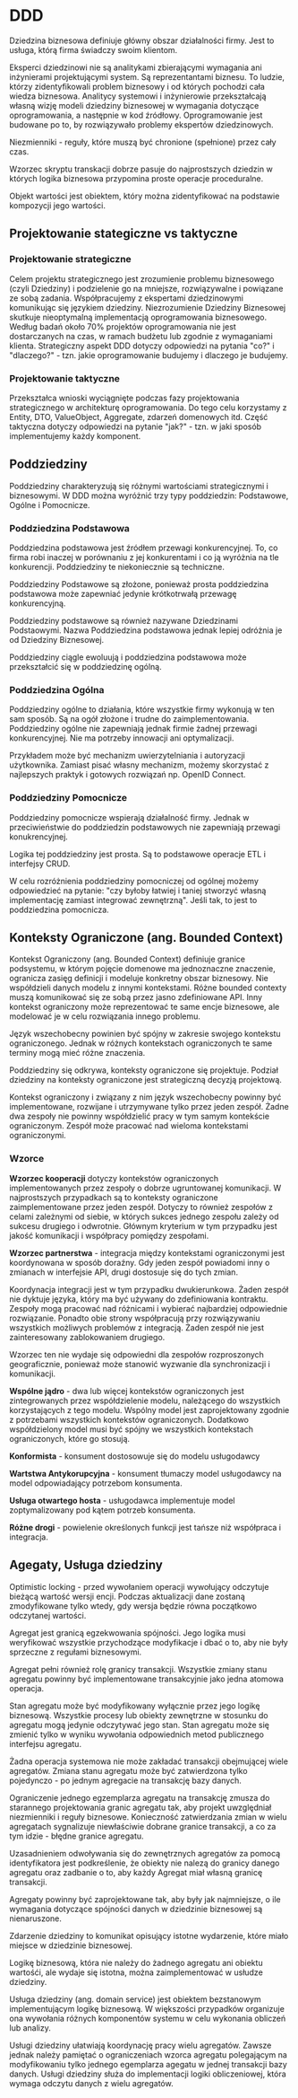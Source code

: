 # DDD

Dziedzina biznesowa definiuje główny obszar działalności firmy.
Jest to usługa, którą firma świadczy swoim klientom.

Eksperci dziedzinowi nie są analitykami zbierającymi wymagania ani inżynierami projektującymi system.
Są reprezentantami biznesu. To ludzie, którzy zidentyfikowali problem biznesowy i od których pochodzi cała wiedza biznesowa.
Analitycy systemowi i inżynierowie przekształcają własną wizję modeli dziedziny biznesowej w wymagania dotyczące oprogramowania, a następnie w kod źródłowy.
Oprogramowanie jest budowane po to, by rozwiązywało problemy ekspertów dziedzinowych.

Niezmienniki - reguły, które muszą być chronione (spełnione) przez cały czas.

Wzorzec skryptu transkacji dobrze pasuje do najprostszych dziedzin w których logika biznesowa przypomina proste operacje proceduralne.

Objekt wartości jest obiektem, który można zidentyfikować na podstawie kompozycji jego wartości.

## Projektowanie stategiczne vs taktyczne

### Projektowanie strategiczne

Celem projektu strategicznego jest zrozumienie problemu biznesowego (czyli Dziedziny) i podzielenie go na mniejsze, rozwiązywalne i powiązane ze sobą zadania.
Współpracujemy z ekspertami dziedzinowymi komunikując się językiem dziedziny.
Niezrozumienie Dziedziny Biznesowej skutkuje nieoptymalną implementacją oprogramowania biznesowego.
Według badań około 70% projektów oprogramowania nie jest dostarczanych na czas, w ramach budżetu lub zgodnie z wymaganiami klienta.
Strategiczny aspekt DDD dotyczy odpowiedzi na pytania "co?" i "dlaczego?" - tzn. jakie oprogramowanie budujemy i dlaczego je budujemy.

### Projektowanie taktyczne

Przekształca wnioski wyciągnięte podczas fazy projektowania strategicznego w architekturę oprogramowania.
Do tego celu korzystamy z Entity, DTO, ValueObject, Aggregate, zdarzeń domenowych itd.
Część taktyczna dotyczy odpowiedzi na pytanie "jak?" - tzn. w jaki sposób implementujemy każdy komponent.

## Poddziedziny

Poddziedziny charakteryzują się różnymi wartościami strategicznymi i biznesowymi.
W DDD można wyróżnić trzy typy poddziedzin: Podstawowe, Ogólne i Pomocnicze.

### Poddziedzina Podstawowa

Poddziedzina podstawowa jest źródłem przewagi konkurencyjnej.
To, co firma robi inaczej w porównaniu z jej konkurentami i co ją wyróżnia na tle konkurencji.
Poddziedziny te niekoniecznie są techniczne.

Poddziedziny Podstawowe są złożone, ponieważ prosta poddziedzina podstawowa może zapewniać jedynie krótkotrwałą przewagę konkurencyjną.

Poddziedziny podstawowe są również nazywane Dziedzinami Podstaowymi.
Nazwa Poddziedzina podstawowa jednak lepiej odróżnia je od Dziedziny Biznesowej.

Poddziedziny ciągle ewoluują i poddziedzina podstawowa może przekształcić się w poddziedzinę ogólną.

### Poddziedzina Ogólna

Poddziedziny ogólne to działania, które wszystkie firmy wykonują w ten sam sposób.
Są na ogół złożone i trudne do zaimplementowania.
Poddziedziny ogólne nie zapewniają jednak firmie żadnej przewagi konkurencyjnej.
Nie ma potrzeby innowacji ani optymalizacji.

Przykładem może być mechanizm uwierzytelniania i autoryzacji użytkownika.
Zamiast pisać własny mechanizm, możemy skorzystać z najlepszych praktyk i gotowych rozwiązań np. OpenID Connect.

### Poddziedziny Pomocnicze

Poddziedziny pomocnicze wspierają działalność firmy. Jednak w przeciwieństwie do poddziedzin podstawowych nie zapewniają przewagi konukrencyjnej.

Logika tej poddziedziny jest prosta. Są to podstawowe operacje ETL i interfejsy CRUD.

W celu rozróżnienia poddziedziny pomocniczej od ogólnej możemy odpowiedzieć na pytanie: "czy byłoby łatwiej i taniej stworzyć własną implementację zamiast integrować zewnętrzną". Jeśli tak, to jest to poddziedzina pomocnicza.

## Konteksty Ograniczone (ang. Bounded Context)

Kontekst Ograniczony (ang. Bounded Context) definiuje granice podsystemu, w którym pojęcie domenowe ma jednoznaczne znaczenie, ogranicza zasięg definicji i modeluje konkretny obszar biznesowy.
Nie współdzieli danych modelu z innymi kontekstami.
Różne bounded contexty muszą komunikować się ze sobą przez jasno zdefiniowane API.
Inny kontekst ograniczony może reprezentować te same encje biznesowe, ale modelować je w celu rozwiązania innego problemu.


Język wszechobecny powinien być spójny w zakresie swojego kontekstu ograniczonego.
Jednak w różnych kontekstach ograniczonych te same terminy mogą mieć różne znaczenia.


Poddziedziny się odkrywa, konteksty ograniczone się projektuje.
Podział dziedziny na konteksty ograniczone jest strategiczną decyzją projektową.


Kontekst ograniczony i związany z nim język wszechobecny powinny być implementowane, rozwijane i utrzymywane tylko przez jeden zespół.
Żadne dwa zespoły nie powinny współdzielić pracy w tym samym kontekście ograniczonym.
Zespół może pracować nad wieloma kontekstami ograniczonymi.


### Wzorce

**Wzorzec kooperacji** dotyczy kontekstów ograniczonych implementowanych przez zespoły o dobrze ugruntowanej komunikacji.
W najprostszych przypadkach są to konteksty ograniczone zaimplementowane przez jeden zespół.
Dotyczy to również zespołów z celami zależnymi od siebie, w których sukces jednego zespołu zależy od sukcesu drugiego i odwrotnie.
Głównym kryterium w tym przypadku jest jakość komunikacji i współpracy pomiędzy zespołami.

**Wzorzec partnerstwa** - integracja między kontekstami ograniczonymi jest koordynowana w sposób doraźny.
Gdy jeden zespół powiadomi inny o zmianach w interfejsie API, drugi dostosuje się do tych zmian.

Koordynacja integracji jest w tym przypadku dwukierunkowa. Żaden zespół nie dyktuje języka, który ma być używany do zdefiniowania kontraktu.
Zespoły mogą pracować nad różnicami i wybierać najbardziej odpowiednie rozwiązanie. Ponadto obie strony współpracują przy rozwiązywaniu wszystkich możliwych problemów z integracją. Żaden zespół nie jest zainteresowany zablokowaniem drugiego.

Wzorzec ten nie wydaje się odpowiedni dla zespołów rozproszonych geograficznie, ponieważ może stanowić wyzwanie dla synchronizacji i komunikacji.

**Wspólne jądro** - dwa lub więcej kontekstów ograniczonych jest zintegrowanych przez współdzielenie modelu, należącego do wszystkich korzystających z tego modelu.
Wspólny model jest zaprojektowany zgodnie z potrzebami wszystkich kontekstów ograniczonych. Dodatkowo współdzielony model musi być spójny we wszystkich kontekstach ograniczonych, które go stosują.

**Konformista** - konsument dostosowuje się do modelu usługodawcy

**Wartstwa Antykorupcyjna** - konsument tłumaczy model usługodawcy na model odpowiadający potrzebom konsumenta.

**Usługa otwartego hosta** - usługodawca implementuje model zoptymalizowany pod kątem potrzeb konsumenta.

**Różne drogi** - powielenie określonych funkcji jest tańsze niż współpraca i integracja.


## Agegaty, Usługa dziedziny

Optimistic locking - przed wywołaniem operacji wywołujący odczytuje bieżącą wartość wersji encji. Podczas aktualizacji dane zostaną zmodyfikowane tylko wtedy, gdy wersja będzie równa początkowo odczytanej wartości.


Agregat jest granicą egzekwowania spójności. Jego logika musi weryfikować wszystkie przychodzące modyfikacje i dbać o to, aby nie były sprzeczne z regułami biznesowymi.

Agregat pełni również rolę granicy transakcji. Wszystkie zmiany stanu agregatu powinny być implementowane transakcyjnie jako jedna atomowa operacja.

Stan agregatu może być modyfikowany wyłącznie przez jego logikę biznesową.
Wszystkie procesy lub obiekty zewnętrzne w stosunku do agregatu mogą jedynie odczytywać jego stan.
Stan agregatu może się zmienić tylko w wyniku wywołania odpowiednich metod publicznego interfejsu agregatu.

Żadna operacja systemowa nie może zakładać transakcji obejmującej wiele agregatów.
Zmiana stanu agregatu może być zatwierdzona tylko pojedynczo - po jednym agregacie na transakcję bazy danych.

Ograniczenie jednego egzemplarza agregatu na transakcję zmusza do starannego projektowania granic agregatu tak, aby projekt uwzględniał niezmienniki i reguły biznesowe.
Konieczność zatwierdzania zmian w wielu agregatach sygnalizuje niewłaściwie dobrane  granice transakcji, a co za tym idzie - błędne granice agregatu.

Uzasadnieniem odwoływania się do zewnętrznych agregatów za pomocą identyfikatora jest podkreślenie, że obiekty nie nalezą do granicy danego agregatu oraz zadbanie o to, aby każdy Agregat miał własną granicę transakcji.

Agregaty powinny być zaprojektowane tak, aby były jak najmniejsze, o ile wymagania dotyczące spójności danych w dziedzinie biznesowej są nienaruszone.

Zdarzenie dziedziny to komunikat opisujący istotne wydarzenie, które miało miejsce w dziedzinie biznesowej.

Logikę biznesową, która nie należy do żadnego agregatu ani obiektu wartośći, ale wydaje się istotna, można zaimplementować w usłudze dziedziny.

Usługa dziedziny (ang. domain service) jest obiektem bezstanowym implementującym logikę biznesową. W większości przypadków organizuje ona wywołania różnych komponentów systemu w celu wykonania obliczeń lub analizy.

Usługi dziedziny ułatwiają koordynację pracy wielu agregatów. Zawsze jednak należy pamiętać o ograniczeniach wzorca agregatu polegającym na modyfikowaniu tylko jednego egemplarza agegatu w jednej transakcji bazy danych.
Usługi dziedziny służa do implementacji logiki obliczeniowej, która wymaga odczytu danych z wielu agregatów.
